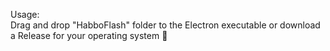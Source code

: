 Usage:<br>
Drag and drop "HabboFlash" folder to the Electron executable or download a Release for your operating system 💖

